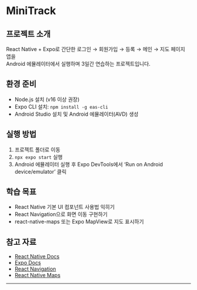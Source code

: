 # MiniTrack

## 프로젝트 소개
React Native + Expo로 간단한 로그인 → 회원가입 → 등록 → 메인 → 지도 페이지 앱을  
Android 에뮬레이터에서 실행하며 3일간 연습하는 프로젝트입니다.

## 환경 준비
- Node.js 설치 (v16 이상 권장)  
- Expo CLI 설치: `npm install -g eas-cli`  
- Android Studio 설치 및 Android 에뮬레이터(AVD) 생성

## 실행 방법
1. 프로젝트 폴더로 이동  
2. `npx expo start` 실행  
3. Android 에뮬레이터 실행 후 Expo DevTools에서 ‘Run on Android device/emulator’ 클릭

## 학습 목표
- React Native 기본 UI 컴포넌트 사용법 익히기  
- React Navigation으로 화면 이동 구현하기  
- react-native-maps 또는 Expo MapView로 지도 표시하기

## 참고 자료
- [React Native Docs](https://reactnative.dev/)  
- [Expo Docs](https://docs.expo.dev/)  
- [React Navigation](https://reactnavigation.org/)  
- [React Native Maps](https://github.com/react-native-maps/react-native-maps)

---
